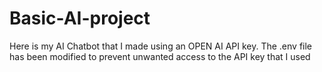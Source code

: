 # Basic-AI-project
Here is my AI Chatbot that I made using an OPEN AI API key. The .env file has been modified to prevent unwanted access to the API key that I used
